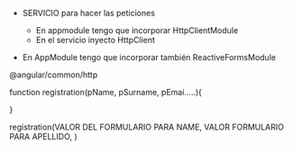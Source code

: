 - SERVICIO para hacer las peticiones
    - En appmodule tengo que incorporar HttpClientModule
    - En el servicio inyecto HttpClient

- En AppModule tengo que incorporar también ReactiveFormsModule

@angular/common/http


function registration(pName, pSurname, pEmai.....){

}

registration(VALOR DEL FORMULARIO PARA NAME, VALOR FORMULARIO PARA APELLIDO, )